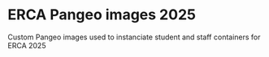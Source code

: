 # ERCA Pangeo images 2025
Custom Pangeo images used to instanciate student and staff containers for ERCA 2025

